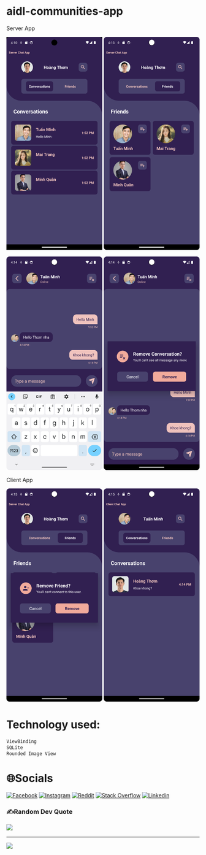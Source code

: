 # aidl-communities-app

Server App

<img src="Screenshot/Screenshot_1.png" width = "250" >   <img src="Screenshot/Screenshot_2.png" width = "250" >   

<img src="Screenshot/Screenshot_3.png" width = "250" >   <img src="Screenshot/Screenshot_4.png" width = "250" >


Client App
 
 <img src="Screenshot/Screenshot_5.png" width = "250" >        <img src="Screenshot/Screenshot_6.png" width = "250" >      


 
# Technology used:
    ViewBinding
    SQLite
    Rounded Image View
    

# 🌐Socials
[![Facebook](https://img.shields.io/badge/Facebook-%231877F2.svg?logo=Facebook&logoColor=white)](https://facebook.com/https://www.facebook.com/hoang.ryann/) [![Instagram](https://img.shields.io/badge/Instagram-%23E4405F.svg?logo=Instagram&logoColor=white)](https://instagram.com/https://www.instagram.com/hoang.ryann/) [![Reddit](https://img.shields.io/badge/Reddit-%23FF4500.svg?logo=Reddit&logoColor=white)](https://reddit.com/user/https://www.reddit.com/user/_VN-RyanH_) [![Stack Overflow](https://img.shields.io/badge/-Stackoverflow-FE7A16?logo=stack-overflow&logoColor=white)](https://stackoverflow.com/users/16934787) [![Linkedin](https://img.shields.io/badge/Linkedin-%231877F2.svg?logo=Linkedin&logoColor=white)](https://www.linkedin.com/in/ryanhoang21/)


### ✍️Random Dev Quote
![](https://quotes-github-readme.vercel.app/api?type=horizontal&theme=tokyonight)

---
[![](https://visitcount.itsvg.in/api?id=lil-dua&icon=0&color=1)](https://visitcount.itsvg.in)
